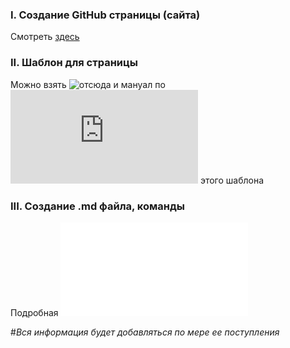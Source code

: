 ### I. Создание GitHub страницы (сайта)
Смотреть [здесь](https://tpverstak.ru/website-on-github/)

### II. Шаблон для страницы
Можно взять ![отсюда](https://github.com/pages-themes/minimal/)
и мануал по ![верстке](https://github.com/pages-themes/minimal/blob/master/README.md) этого шаблона

### III. Создание .md файла, команды
Подробная ![инструкция](/for_german/Markdown-docs.md)

  #*Вся информация будет добавляться по мере ее поступления*
